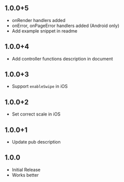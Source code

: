 ## 1.0.0+5

* onRender handlers added
* onError, onPageError handlers added (Android only)
* Add example snippet in readme

## 1.0.0+4

* Add controller functions description in document
## 1.0.0+3

* Support `enableSwipe` in iOS

## 1.0.0+2

* Set correct scale in iOS

## 1.0.0+1

* Update pub description

## 1.0.0

* Initial Release
* Works better